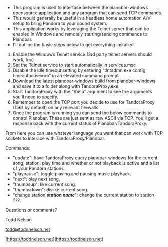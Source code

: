 * This program is used to interface between the pianobar-windows opensource application and any program that can send TCP commands.  
* This would generally be useful in a headless home automation A/V setup to bring Pandora to your sound system.  
* This application works by leveraging the Telnet server that can be enabled in Windows and remotely starting/sending commands to Pianobar. 
* I'll outline the basic steps below to get everything installed.

1. Enable the Windows Telnet service (3rd party telnet servers should work, too)
1. Set the Telnet service to start automatically in services.msc
1. Disable the idle timeout setting by entering "tlntadmn.exe config timeoutactive=no" in an elevated command prompt
1. Download the latest pianobar-windows build from [pianobar-windows](https://github.com/thedmd/pianobar-windows/releases) and save it to a folder along with TandoraProxy.exe
1. Start TandoraProxy with the "/help" argument to see the arguments you'll need to specify.
1. Remember to open the TCP port you decide to use for TandoraProxy (1561 by default) on any relevant firewalls
1. Once the program is running you can send the below commands to control Pianobar.  These are just sent as raw ASCII via TCP.  You'll get a response back with the current status of Pianobar/TandoraProxy.

From here you can use whatever language you want that can work with TCP sockets to interace with TandoraProxy/Pianobar.
	
Commands:	
* "update": have TandoraProxy query pianobar-windows for the current song, station, play time and whether or not playback is active and a list of your Pandora stations.
* "playpause": toggle playing and pausing music playback.
* "next": play next song.
* "thumbsup": like current song.
* "thumbsdown": dislike current song.
* "change station *__station name__*": change the current station to station *???*.
	
Questions or comments?

Todd Nelson

todd@toddnelson.net

[https://toddnelson.net](https://toddnelson.net)